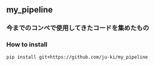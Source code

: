 ## my_pipeline

### 今までのコンペで使用してきたコードを集めたもの

### How to install
```bash
pip install git+https://github.com/ju-ki/my_pipeline
```